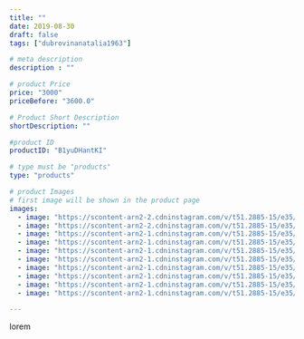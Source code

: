 ```yaml
---
title: ""
date: 2019-08-30
draft: false
tags: ["dubrovinanatalia1963"]

# meta description
description : ""

# product Price
price: "3000"
priceBefore: "3600.0"

# Product Short Description
shortDescription: ""

#product ID
productID: "B1yuDHantKI"

# type must be "products"
type: "products"

# product Images
# first image will be shown in the product page
images:
  - image: "https://scontent-arn2-2.cdninstagram.com/v/t51.2885-15/e35/69140260_388308525215724_2179240956383027028_n.jpg?se=7&tp=1&_nc_ht=scontent-arn2-2.cdninstagram.com&_nc_cat=100&_nc_ohc=aoNuzlq55soAX9rkb0E&ccb=7-4&oh=badaa8f934b3fdbd928819d97468fe7d&oe=6082BFF6&ig_cache_key=MjEyMTk2MDg5NjMzOTk3MDUyOA%3D%3D.2-ccb7-4"
  - image: "https://scontent-arn2-2.cdninstagram.com/v/t51.2885-15/e35/68978427_163139231529420_8979319081922640438_n.jpg?se=7&tp=1&_nc_ht=scontent-arn2-2.cdninstagram.com&_nc_cat=100&_nc_ohc=X6AeI5tmNgIAX91mkSk&ccb=7-4&oh=d2ae5917264bcf14957fb4e6e9847e99&oe=60840F72&ig_cache_key=MjEyMTk2MDg5NjI5ODE3NjIzOA%3D%3D.2-ccb7-4"
  - image: "https://scontent-arn2-1.cdninstagram.com/v/t51.2885-15/e35/67965954_129322201709361_230344371942689836_n.jpg?se=7&tp=1&_nc_ht=scontent-arn2-1.cdninstagram.com&_nc_cat=109&_nc_ohc=uCzeUn3NRnAAX-_w7bx&ccb=7-4&oh=32c5e259c5aaecebe20d731c14e57f7d&oe=6082FD67&ig_cache_key=MjEyMTk2MDg5NjM4MjA3NjY0Nw%3D%3D.2-ccb7-4"
  - image: "https://scontent-arn2-1.cdninstagram.com/v/t51.2885-15/e35/67738707_2437790083122566_6332531939022388262_n.jpg?se=7&tp=1&_nc_ht=scontent-arn2-1.cdninstagram.com&_nc_cat=102&_nc_ohc=VnHB8QuciuEAX9jsIV4&ccb=7-4&oh=02e3a1520f5133e9ff4168256e080fb2&oe=6082C070&ig_cache_key=MjEyMTk2MDg5NjM2NTEwMzM3Ng%3D%3D.2-ccb7-4"
  - image: "https://scontent-arn2-1.cdninstagram.com/v/t51.2885-15/e35/69558419_227575841509942_5923268247865978060_n.jpg?se=7&tp=1&_nc_ht=scontent-arn2-1.cdninstagram.com&_nc_cat=110&_nc_ohc=L59P8NJJAW8AX8iwVyQ&ccb=7-4&oh=5dfa2d2ae4c0fb740138042767c37823&oe=60814E64&ig_cache_key=MjEyMTk2MDg5NjMxNDgwNjQ4MA%3D%3D.2-ccb7-4"
  - image: "https://scontent-arn2-1.cdninstagram.com/v/t51.2885-15/e35/69793183_361771241398574_7660479184563845323_n.jpg?se=7&tp=1&_nc_ht=scontent-arn2-1.cdninstagram.com&_nc_cat=102&_nc_ohc=Mv_4cfhLjccAX9TH37l&ccb=7-4&oh=15b206c85c157583756f40a90ac876be&oe=6084146C&ig_cache_key=MjEyMTk2MDg5NjM0ODQzODc0NA%3D%3D.2-ccb7-4"
  - image: "https://scontent-arn2-1.cdninstagram.com/v/t51.2885-15/e35/69321676_462286217695523_6074293094409939362_n.jpg?se=7&tp=1&_nc_ht=scontent-arn2-1.cdninstagram.com&_nc_cat=111&_nc_ohc=D7aX3RQe_mEAX-qcL2O&ccb=7-4&oh=5e929a6fd8894b3519c727f915fd2c6e&oe=6082B1E3&ig_cache_key=MjEyMTk2MDg5NjM0ODQwOTgzNw%3D%3D.2-ccb7-4"
  - image: "https://scontent-arn2-1.cdninstagram.com/v/t51.2885-15/e35/67624365_611615839365712_7046365534901437776_n.jpg?se=7&tp=1&_nc_ht=scontent-arn2-1.cdninstagram.com&_nc_cat=104&_nc_ohc=2MxgT8xy2mYAX_aNWBd&ccb=7-4&oh=2e6d7b79b2335ea7d1b4653bb091c04d&oe=6083704C&ig_cache_key=MjEyMTk2MDg5NjMzMTYyNDc4MQ%3D%3D.2-ccb7-4"
  - image: "https://scontent-arn2-1.cdninstagram.com/v/t51.2885-15/e35/67925895_2410042419233135_6559569674928855522_n.jpg?se=7&tp=1&_nc_ht=scontent-arn2-1.cdninstagram.com&_nc_cat=111&_nc_ohc=CKj62FxwAo8AX-Bvest&ccb=7-4&oh=cd699c4cc466012b409faafdd79a1ce9&oe=6084C511&ig_cache_key=MjEyMTk2MDg5NjMzMTc2OTE1NQ%3D%3D.2-ccb7-4"
  - image: "https://scontent-arn2-1.cdninstagram.com/v/t51.2885-15/e35/69395829_192450638429953_5857380064879918883_n.jpg?se=7&tp=1&_nc_ht=scontent-arn2-1.cdninstagram.com&_nc_cat=101&_nc_ohc=9-4fSZvJ_VUAX-UNwPk&ccb=7-4&oh=4d4443ddd78cef7a30d7745bb7a02d7b&oe=6083A595&ig_cache_key=MjEyMTk2MDg5NjMyMzM3MDcwNQ%3D%3D.2-ccb7-4"

---
```

lorem
